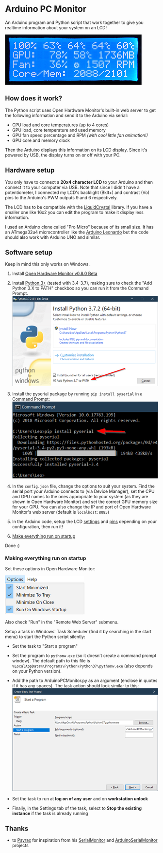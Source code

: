 # Arduino PC Monitor
An Arduino program and Python script that work together to give you realtime information about your system on an LCD!

![screenshot](images/lcd.gif?raw=true)

## How does it work?

The Python script uses Open Hardware Monitor's built-in web server to get the following information and send it to the Arduino via serial:

* CPU load and core temperatures (up to 4 cores)
* GPU load, core temperature and used memory
* GPU fan speed percentage and RPM *(with cool little fan animation!)*
* GPU core and memory clock

Then the Arduino displays this information on its LCD display. Since it's powered by USB, the display turns on or off with your PC.

## Hardware setup
You only have to connect a **20x4 character LCD** to your Arduino and then connect it to your computer via USB. Note that since I didn't have a potentiometer, I connected my LCD's backlight (Bklt+) and contrast (Vo) pins to the Arduino's PWM outputs 9 and 6 respectively.

The LCD has to be compatible with the [LiquidCrystal](https://www.arduino.cc/en/Reference/LiquidCrystal) library. If you have a smaller one like 16x2 you can edit the program to make it display less information.

I used an Arduino clone called "Pro Micro" because of its small size. It has an ATmega32u4 microcontroller like the [Arduino Leonardo](https://www.arduino.cc/en/Main/ArduinoBoardLeonardo) but the code should also work with Arduino UNO and similar.

## Software setup
Keep in mind this only works on Windows.

1. Install [Open Hardware Monitor v0.8.0 Beta](http://openhardwaremonitor.org/)
2. Install [Python 3+](https://www.python.org/downloads/) (tested with 3.4-3.7), making sure to check the "Add Python 3.X to PATH" checkbox so you can run it from the Command Prompt.
![screenshot](images/pythontopath.png?raw=true)

3. Install the pyserial package by running `pip install pyserial` in a Command Prompt: 
![screenshot](images/pyserialinstall.png?raw=true)

4. In the `config.json` file, change the options to suit your system. Find the serial port your Arduino connects to (via Device Manager), set the CPU and GPU names to the ones appropriate to your system (as they are shown in Open Hardware Monitor) and set the correct GPU memory size for your GPU. You can also change the IP and port of Open Hardware Monitor's web server (default is `localhost:8085`) 
5. In the Arduino code, setup the LCD [settings](https://github.com/leots/Arduino-PC-Monitor/blob/master/ArduinoPCMonitor.ino#L3) and [pins](https://github.com/leots/Arduino-PC-Monitor/blob/master/ArduinoPCMonitor.ino#L7) depending on your configuration, then run it!
6. [Make everything run on startup](#making-everything-run-on-startup)

Done :)

### Making everything run on startup
Set these options in Open Hardware Monitor:

![screenshot](images/ohm_options.png?raw=true)

Also check "Run" in the "Remote Web Server" submenu.

Setup a task in Windows' Task Scheduler (find it by searching in the start menu) to start the Python script silently:

* Set the task to "Start a program"
* Set the program to `pythonw.exe` (so it doesn't create a command prompt window). The default path to this file is `%LocalAppData%\Programs\Python\Python37\pythonw.exe` (also depends on your Python version).
* Add the path to ArduinoPCMonitor.py as an argument (enclose in quotes if it has any spaces). The task action should look similar to this:
![screenshot](images/taskscheduler.png?raw=true)

* Set the task to run at **log on of any user** and on **workstation unlock**
* Finally, in the Settings tab of the task, select to **Stop the existing instance** if the task is already running

## Thanks
 - to [Psyrax](https://github.com/psyrax/) for inspiration from his [SerialMonitor](https://github.com/psyrax/SerialMonitor) and [ArduinoSerialMonitor](https://github.com/psyrax/ArduinoSerialMonitor) projects